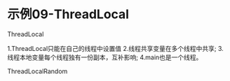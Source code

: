 # 示例09-ThreadLocal

ThreadLocal

1.ThreadLocal只能在自己的线程中设置值
2.线程共享变量在多个线程中共享;
3.线程本地变量每个线程独有一份副本，互补影响;
4.main也是一个线程。


ThreadLocalRandom

